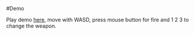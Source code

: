 #Demo

Play demo [here](http://gamesftw.github.io/z-game/), move with WASD, press mouse button for fire and 1 2 3 to change the weapon.
